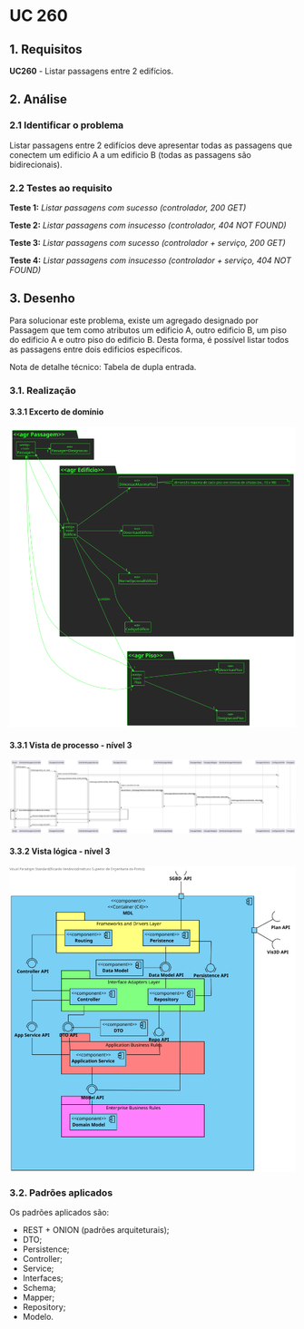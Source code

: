 # UC 260

## 1. Requisitos

**UC260** - Listar passagens entre 2 edifícios.

## 2. Análise

### 2.1 Identificar o problema

Listar passagens entre 2 edifícios deve apresentar todas as passagens que conectem um edificio A a um edificio B (todas as passagens são bidirecionais).

### 2.2 Testes ao requisito

**Teste 1:** *Listar passagens com sucesso (controlador, 200 GET)*

**Teste 2:** *Listar passagens com insucesso (controlador, 404 NOT FOUND)*

**Teste 3:** *Listar passagens com sucesso (controlador + serviço, 200 GET)*

**Teste 4:** *Listar passagens com insucesso (controlador + serviço, 404 NOT FOUND)*

## 3. Desenho

Para solucionar este problema, existe um agregado designado por Passagem que tem como atributos um edificio A, outro edificio B, um piso do edificio A e outro piso do edificio B. Desta forma, é possível listar todos as passagens entre dois edificios especificos.

Nota de detalhe técnico: Tabela de dupla entrada.

### 3.1. Realização

#### 3.3.1 Excerto de domínio

![excerto dominio](ed260.svg "ed260.svg")

#### 3.3.1 Vista de processo - nível 3

![vista processo 3](vp260.svg "vp_260.svg")

#### 3.3.2 Vista lógica - nível 3

![vista logica 3](/docs/logical_view/level3/vl3.svg "Vista lógica - nível 3")

### 3.2. Padrões aplicados

Os padrões aplicados são:

- REST + ONION (padrões arquiteturais);
- DTO;
- Persistence;
- Controller;
- Service;
- Interfaces;
- Schema;
- Mapper;
- Repository;
- Modelo.
